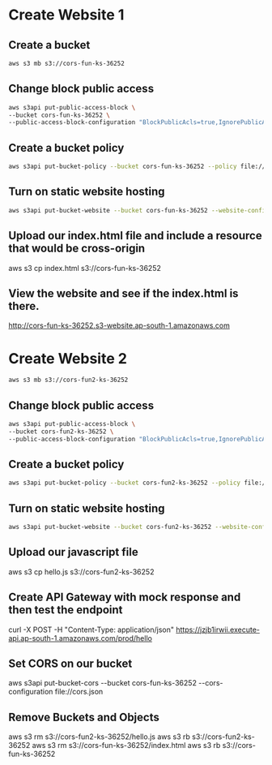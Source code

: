 # Create Website 1

## Create a bucket

```sh
aws s3 mb s3://cors-fun-ks-36252
```

## Change block public access

```sh
aws s3api put-public-access-block \
--bucket cors-fun-ks-36252 \
--public-access-block-configuration "BlockPublicAcls=true,IgnorePublicAcls=true,BlockPublicPolicy=false,RestrictPublicBuckets=false"
```

## Create a bucket policy

```sh
aws s3api put-bucket-policy --bucket cors-fun-ks-36252 --policy file://bucket-policy.json
```

## Turn on static website hosting

```sh
aws s3api put-bucket-website --bucket cors-fun-ks-36252 --website-configuration file://website.json
```

## Upload our index.html file and include a resource that would be cross-origin

aws s3 cp index.html s3://cors-fun-ks-36252

## View the website and see if the index.html is there.

http://cors-fun-ks-36252.s3-website.ap-south-1.amazonaws.com

# Create Website 2

```sh
aws s3 mb s3://cors-fun2-ks-36252
```

## Change block public access

```sh
aws s3api put-public-access-block \
--bucket cors-fun2-ks-36252 \
--public-access-block-configuration "BlockPublicAcls=true,IgnorePublicAcls=true,BlockPublicPolicy=false,RestrictPublicBuckets=false"
```

## Create a bucket policy

```sh
aws s3api put-bucket-policy --bucket cors-fun2-ks-36252 --policy file://bucket-policy2.json
```

## Turn on static website hosting

```sh
aws s3api put-bucket-website --bucket cors-fun2-ks-36252 --website-configuration file://website.json
```

## Upload our javascript file

aws s3 cp hello.js s3://cors-fun2-ks-36252

## Create API Gateway with mock response and then test the endpoint


curl -X POST -H "Content-Type: application/json" https://jzjb1irwii.execute-api.ap-south-1.amazonaws.com/prod/hello


## Set CORS on our bucket

aws s3api put-bucket-cors --bucket cors-fun-ks-36252 --cors-configuration file://cors.json

## Remove Buckets and Objects
aws s3 rm s3://cors-fun2-ks-36252/hello.js
aws s3 rb s3://cors-fun2-ks-36252
aws s3 rm s3://cors-fun-ks-36252/index.html
aws s3 rb s3://cors-fun-ks-36252

